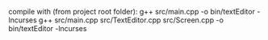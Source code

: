 compile with (from project root folder):
g++ src/main.cpp -o bin/textEditor -lncurses
g++ src/main.cpp src/TextEditor.cpp src/Screen.cpp -o bin/textEditor -lncurses

